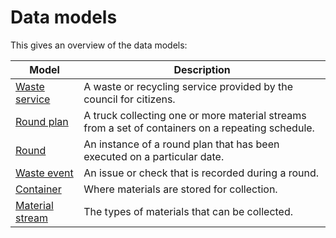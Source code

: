 
# Data models

This gives an overview of the data models:

Model | Description
------|------------
[Waste service](service.md) | A waste or recycling service provided by the council for citizens.
[Round plan](round-plan.md) | A truck collecting one or more material streams from a set of containers on a repeating schedule.
[Round](round.md) | An instance of a round plan that has been executed on a particular date.
[Waste event](event.md) | An issue or check that is recorded during a round.
[Container](container.md) | Where materials are stored for collection.
[Material stream](material-stream.md) | The types of materials that can be collected.

